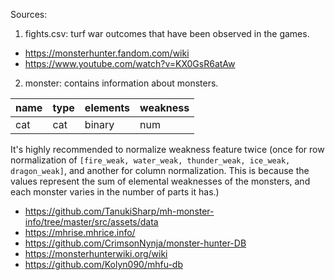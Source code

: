 Sources: 
1. fights.csv: turf war outcomes that have been observed in the games.
- https://monsterhunter.fandom.com/wiki
- https://www.youtube.com/watch?v=KX0GsR6atAw

2. monster: contains information about monsters.

| name | type | elements | weakness |
|------|------|----------|----------|
| cat  | cat  | binary   | num      |

It's highly recommended to normalize weakness feature twice (once for row normalization
of `[fire_weak, water_weak, thunder_weak, ice_weak, dragon_weak]`, and another
for column normalization. This is because the values represent the sum of elemental weaknesses 
of the monsters, and each monster varies in the number of parts it has.)

- https://github.com/TanukiSharp/mh-monster-info/tree/master/src/assets/data
- https://mhrise.mhrice.info/
- https://github.com/CrimsonNynja/monster-hunter-DB
- https://monsterhunterwiki.org/wiki
- https://github.com/Kolyn090/mhfu-db
